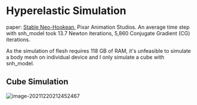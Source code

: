 # Hyperelastic Simulation

paper: [Stable Neo-Hookean](https://graphics.pixar.com/library/StableElasticity/paper.pdf), Pixar Animation Studios. An average time step with snh_model took 13.7 Newton iterations, 5,860 Conjugate Gradient (CG) iterations.

As the simulation of flesh requires 118 GB of RAM, it's unfeasible to simulate a body mesh on individual device and I only simulate a cube with snh_model.

## Cube Simulation



![image-20211220212452467](C:\Users\63211\AppData\Roaming\Typora\typora-user-images\image-20211220212452467.png)
